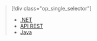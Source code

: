 > [!div class="op_single_selector"]
> * [.NET](../articles/media-services/media-services-dotnet-configure-asset-delivery-policy.md)
> * [API REST](../articles/media-services/media-services-rest-configure-asset-delivery-policy.md)
> * [Java](https://github.com/southworkscom/azure-sdk-for-media-services-java-samples)
> 
> 



<!--HONumber=Nov16_HO3-->


